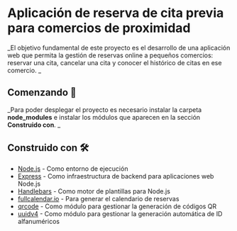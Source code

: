 # Aplicación de reserva de cita previa para comercios de proximidad

_El objetivo fundamental de este proyecto es el desarrollo de una aplicación web que permita la gestión de reservas online a pequeños comercios: reservar una cita, cancelar una cita y conocer el histórico de citas en ese comercio. _

## Comenzando 🚀

_Para poder desplegar el proyecto es necesario instalar la carpeta **node_modules** e instalar los módulos que aparecen en la sección **Construido con**. _

## Construido con 🛠️

* [Node.js](https://nodejs.org/es/) - Como entorno de ejecución
* [Express](https://expressjs.com/) - Como infraestructura de backend para aplicaciones web Node.js
* [Handlebars](https://handlebarsjs.com/) - Como motor de plantillas para Node.js
* [fullcalendar.io](https://fullcalendar.io/) - Para generar el calendario de reservas
* [qrcode](https://www.npmjs.com/package/qrcode) - Como módulo para gestionar la generación de códigos QR
* [uuidv4](https://www.npmjs.com/package/uuidv4) - Como módulo para gestionar la generación automática de ID alfanuméricos